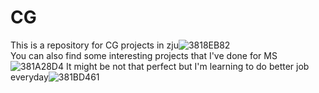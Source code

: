 # CG
This is a repository for CG projects in zju![3818EB82](https://github.com/user-attachments/assets/495a3dba-d417-4a42-b124-18cb7894c615)  
You can also find some interesting projects that I've done for MS![381A28D4](https://github.com/user-attachments/assets/5ccf46cf-91e1-42dd-9115-cc8457b3e5fb)
It might be not that perfect but I'm learning to do better job everyday![381BD461](https://github.com/user-attachments/assets/164e6785-6f59-4c16-a4dc-ff2c735a0530)
